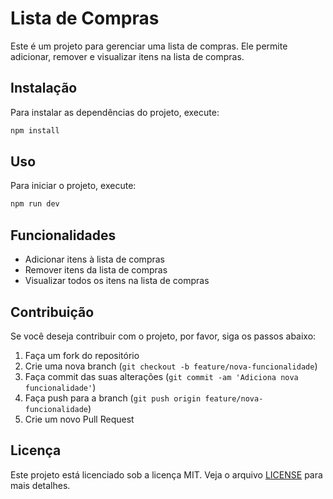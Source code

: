 # Lista de Compras

Este é um projeto para gerenciar uma lista de compras. Ele permite adicionar, remover e visualizar itens na lista de compras.

## Instalação

Para instalar as dependências do projeto, execute:

```bash
npm install
```

## Uso

Para iniciar o projeto, execute:

```bash
npm run dev
```

## Funcionalidades

- Adicionar itens à lista de compras
- Remover itens da lista de compras
- Visualizar todos os itens na lista de compras

## Contribuição

Se você deseja contribuir com o projeto, por favor, siga os passos abaixo:

1. Faça um fork do repositório
2. Crie uma nova branch (`git checkout -b feature/nova-funcionalidade`)
3. Faça commit das suas alterações (`git commit -am 'Adiciona nova funcionalidade'`)
4. Faça push para a branch (`git push origin feature/nova-funcionalidade`)
5. Crie um novo Pull Request

## Licença

Este projeto está licenciado sob a licença MIT. Veja o arquivo [LICENSE](LICENSE) para mais detalhes.

